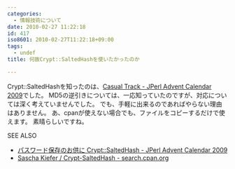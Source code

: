 ```yaml
---
categories:
  - 情報技術について
date: 2010-02-27 11:22:18
id: 417
iso8601: 2010-02-27T11:22:18+09:00
tags:
  - undef
title: 何故Crypt::SaltedHashを使いたかったのか

---
```


Crypt::SaltedHashを知ったのは、<a href="http://perl-users.jp/articles/advent-calendar/2009/casual/" target="_blank">Casual Track - JPerl Advent Calendar 2009</a>でした。
MD5の逆引きについては、一応知っていたのですが、対応については深く考えていませんでした。
でも、手軽に出来るのであればやらない理由はありません。
あ、cpanが使えない場合でも、ファイルをコピーするだけで使えます。
素晴らしいですね。
<div>
<p>SEE ALSO</p>
<ul>
<li><a href="http://perl-users.jp/articles/advent-calendar/2009/casual/14.html" target="_blank">パスワード保存のお供に Crypt::SaltedHash - JPerl Advent Calendar 2009</a></li>
<li><a href="http://search.cpan.org/dist/Crypt-SaltedHash/" target="_blank">Sascha Kiefer / Crypt-SaltedHash - search.cpan.org</a></li>
</ul>
</div>
    	